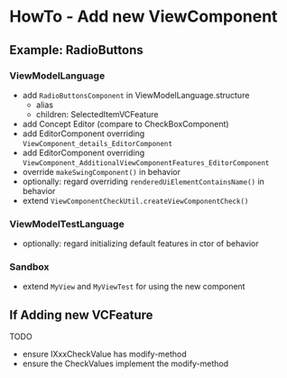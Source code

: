 # HowTo - Add new ViewComponent

## Example: RadioButtons

### ViewModelLanguage

* add `RadioButtonsComponent` in ViewModelLanguage.structure
  * alias
  * children: SelectedItemVCFeature
* add Concept Editor (compare to CheckBoxComponent)
* add EditorComponent overriding `ViewComponent_details_EditorComponent`
* add EditorComponent overriding `ViewComponent_AdditionalViewComponentFeatures_EditorComponent`
* override `makeSwingComponent()` in behavior
* optionally: regard overriding `renderedUiElementContainsName()` in behavior
* extend `ViewComponentCheckUtil.createViewComponentCheck()`

### ViewModelTestLanguage

* optionally: regard initializing default features in ctor of behavior

### Sandbox

* extend `MyView` and `MyViewTest` for using the new component


## If Adding new VCFeature

TODO

* ensure IXxxCheckValue has modify-method
* ensure the CheckValues implement the modify-method
